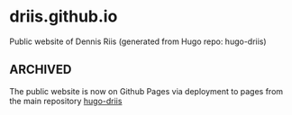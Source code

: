 # driis.github.io
Public website of Dennis Riis
(generated from Hugo repo: hugo-driis)

## ARCHIVED 
The public website is now on Github Pages via deployment to pages from the main repository [hugo-driis](https://github.com/driis/hugo-driis)
